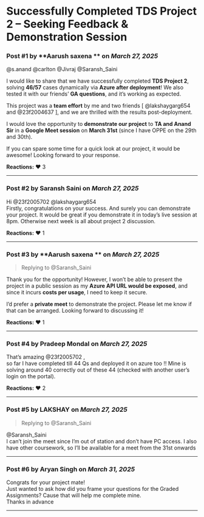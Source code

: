 # Successfully Completed TDS Project 2 – Seeking Feedback & Demonstration Session

### Post #1 by **Aarush saxena ** on *March 27, 2025*
@s.anand @carlton @Jivraj @Saransh\_Saini

I would like to share that we have successfully completed **TDS Project 2**, solving **46/57** cases dynamically via **Azure after deployment**! We also tested it with our friends’ **GA questions**, and it’s working as expected.

This project was a **team effort** by me and two friends [ @lakshaygarg654 and @23f2004637 ], and we are thrilled with the results post-deployment.

I would love the opportunity to **demonstrate our project** to **TA and Anand Sir** in a **Google Meet session** on **March 31st** (since I have OPPE on the 29th and 30th).

If you can spare some time for a quick look at our project, it would be awesome! Looking forward to your response.

**Reactions:** ❤️ 3

---

### Post #2 by **Saransh Saini** on *March 27, 2025*
Hi @23f2005702 @lakshaygarg654  
Firstly, congratulations on your success. And surely you can demonstrate your project. It would be great if you demonstrate it in today’s live session at 8pm. Otherwise next week is all about project 2 discussion.

**Reactions:** ❤️ 1

---

### Post #3 by **Aarush saxena ** on *March 27, 2025*
> Replying to @Saransh_Saini

Thank you for the opportunity! However, I won’t be able to present the project in a public session as my **Azure API URL would be exposed**, and since it incurs **costs per usage**, I need to keep it secure.

I’d prefer a **private meet** to demonstrate the project. Please let me know if that can be arranged. Looking forward to discussing it!

**Reactions:** ❤️ 1

---

### Post #4 by **Pradeep Mondal** on *March 27, 2025*
That’s amazing @23f2005702 ,  
so far I have completed till 44 Qs and deployed it on azure too !! Mine is solving around 40 correctly out of these 44 (checked with another user’s login on the portal).

**Reactions:** ❤️ 2

---

### Post #5 by **LAKSHAY** on *March 27, 2025*
> Replying to @Saransh_Saini

@Saransh\_Saini  
I can’t join the meet since I’m out of station and don’t have PC access. I also have other coursework, so I’ll be available for a meet from the 31st onwards

---

### Post #6 by **Aryan Singh** on *March 31, 2025*
Congrats for your project mate!  
Just wanted to ask how did you frame your questions for the Graded Assignments? Cause that will help me complete mine.  
Thanks in advance

---
